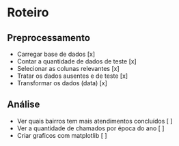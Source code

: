 # Roteiro

## Preprocessamento
- Carregar base de dados [x]
- Contar a quantidade de dados de teste [x]
- Selecionar as colunas relevantes [x]
- Tratar os dados ausentes e de teste [x]
- Transformar os dados (data) [x]

## Análise
- Ver quais bairros tem mais atendimentos concluídos [ ]
- Ver a quantidade de chamados por época do ano [ ]
- Criar graficos com matplotlib [ ]